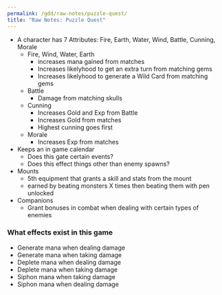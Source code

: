 ```yaml
---
permalink: /gdd/raw-notes/puzzle-quest/
title: "Raw Notes: Puzzle Quest"
---
```


- A character has 7 Attributes: Fire, Earth, Water, Wind, Battle, Cunning, Morale
  - Fire, Wind, Water, Earth
    - increases mana gained from matches
    - Increases likelyhood to get an extra turn from matching gems
    - Increases likelyhood to generate a Wild Card from matching gems
  - Battle
    - Damage from matching skulls
  - Cunning
    - Increases Gold and Exp from Battle
    - Increases Gold from matches
    - Highest cunning goes first
  - Morale
    - Increases Exp from matches
- Keeps an in game calendar
  - Does this gate certain events?
  - Does this effect things other than enemy spawns?
- Mounts
  - 5th equipment that grants a skill and stats from the mount
  - earned by beating monsters X times then beating them with pen unlocked
- Companions
  - Grant bonuses in combat when dealing with certain types of enemies

### What effects exist in this game

- Generate mana when dealing damage
- Generate mana when taking damage
- Deplete mana when dealing damage
- Deplete mana when taking damage
- Siphon mana when taking damage
- Siphon mana when dealing damage